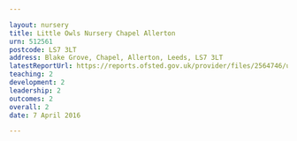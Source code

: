 ```yaml
---

layout: nursery
title: Little Owls Nursery Chapel Allerton
urn: 512561
postcode: LS7 3LT
address: Blake Grove, Chapel, Allerton, Leeds, LS7 3LT
latestReportUrl: https://reports.ofsted.gov.uk/provider/files/2564746/urn/512561.pdf
teaching: 2
development: 2
leadership: 2
outcomes: 2
overall: 2
date: 7 April 2016

---
```

